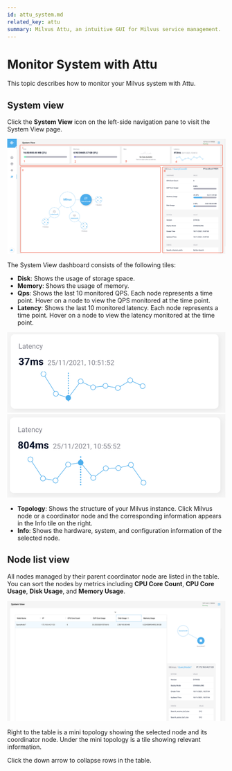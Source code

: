 ```yaml
---
id: attu_system.md
related_key: attu
summary: Milvus Attu, an intuitive GUI for Milvus service management.
---
```


# Monitor System with Attu

This topic describes how to monitor your Milvus system with Attu.

## System view

Click the **System View** icon on the left-side navigation pane to visit the System View page.


![System View](../../../../assets/insight_system1.png)


The System View dashboard consists of the following tiles:
- **Disk**: Shows the usage of storage space.
- **Memory**: Shows the usage of memory.
- **Qps**: Shows the last 10 monitored QPS. Each node represents a time point. Hover on a node to view the QPS monitored at the time point.
- **Latency**: Shows the last 10 monitored latency. Each node represents a time point. Hover on a node to view the latency monitored at the time point.


![System View](../../../../assets/insight_system2.png)
![System View](../../../../assets/insight_system3.png)


- **Topology**: Shows the structure of your Milvus instance. Click Milvus node or a coordinator node and the corresponding information appears in the Info tile on the right.
- **Info**: Shows the hardware, system, and configuration information of the selected node.

## Node list view

All nodes managed by their parent coordinator node are listed in the table. You can sort the nodes by metrics including **CPU Core Count**, **CPU Core Usage**, **Disk Usage**, and **Memory Usage**.


![Node List View](../../../../assets/insight_system4.png)


Right to the table is a mini topology showing the selected node and its coordinator node. Under the mini topology is a tile showing relevant information.

Click the down arrow to collapse rows in the table.